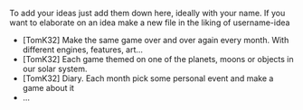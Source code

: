 
To add your ideas just add them down here, ideally with your name. If
you want to elaborate on an idea make a new file in the liking of username-idea


* [TomK32] Make the same game over and over again every month. With different engines, features, art...
* [TomK32] Each game themed on one of the planets, moons or objects in our solar system.
* [TomK32] Diary. Each month pick some personal event and make a game about it
* ...
